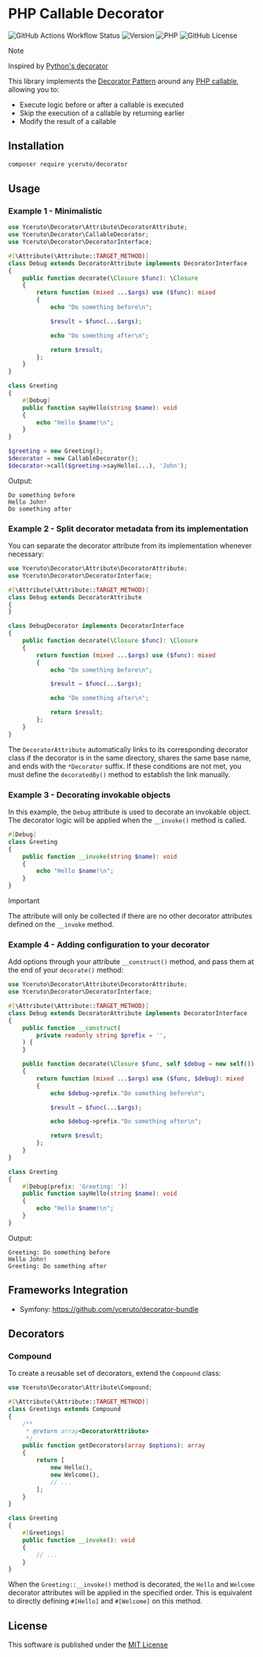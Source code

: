 # PHP Callable Decorator

![GitHub Actions Workflow Status](https://img.shields.io/github/actions/workflow/status/yceruto/decorator/ci.yml)
![Version](https://img.shields.io/badge/dynamic/json?url=https%3A%2F%2Frepo.packagist.org%2Fp2%2Fyceruto%2Fdecorator.json&query=%24.packages%5B%22yceruto%2Fdecorator%22%5D%5B0%5D.version&label=version)
![PHP](https://img.shields.io/badge/dynamic/json?url=https%3A%2F%2Fgithub.com%2Fyceruto%2Fdecorator%2Fraw%2Fmain%2Fcomposer.json&query=require.php&label=php)
![GitHub License](https://img.shields.io/github/license/yceruto/decorator)

> [!NOTE]
> Inspired by [Python's decorator](https://peps.python.org/pep-0318/)

This library implements the [Decorator Pattern](https://en.wikipedia.org/wiki/Decorator_pattern) around 
any [PHP callable](https://www.php.net/manual/en/language.types.callable.php), allowing you to:
 * Execute logic before or after a callable is executed
 * Skip the execution of a callable by returning earlier
 * Modify the result of a callable

## Installation

```bash
composer require yceruto/decorator
```

## Usage

### Example 1 - Minimalistic

```php
use Yceruto\Decorator\Attribute\DecoratorAttribute;
use Yceruto\Decorator\CallableDecorator;
use Yceruto\Decorator\DecoratorInterface;

#[\Attribute(\Attribute::TARGET_METHOD)]
class Debug extends DecoratorAttribute implements DecoratorInterface
{
    public function decorate(\Closure $func): \Closure
    {
        return function (mixed ...$args) use ($func): mixed
        {
            echo "Do something before\n";

            $result = $func(...$args);

            echo "Do something after\n";

            return $result;
        };
    }
}

class Greeting
{
    #[Debug]
    public function sayHello(string $name): void
    {
        echo "Hello $name!\n";
    }
}

$greeting = new Greeting();
$decorator = new CallableDecorator();
$decorator->call($greeting->sayHello(...), 'John');
```
Output:
```
Do something before
Hello John!
Do something after
```

### Example 2 - Split decorator metadata from its implementation

You can separate the decorator attribute from its implementation whenever necessary:

```php
use Yceruto\Decorator\Attribute\DecoratorAttribute;
use Yceruto\Decorator\DecoratorInterface;

#[\Attribute(\Attribute::TARGET_METHOD)]
class Debug extends DecoratorAttribute
{
}

class DebugDecorator implements DecoratorInterface
{
    public function decorate(\Closure $func): \Closure
    {
        return function (mixed ...$args) use ($func): mixed
        {
            echo "Do something before\n";

            $result = $func(...$args);

            echo "Do something after\n";

            return $result;
        };
    }
}
```

The `DecoratorAttribute` automatically links to its corresponding decorator class if the decorator is in the same 
directory, shares the same base name, and ends with the `*Decorator` suffix. If these conditions are not met, you must 
define the `decoratedBy()` method to establish the link manually.

### Example 3 - Decorating invokable objects

In this example, the `Debug` attribute is used to decorate an invokable object. The decorator logic will be applied 
when the `__invoke()` method is called.

```php
#[Debug]
class Greeting
{
    public function __invoke(string $name): void
    {
        echo "Hello $name!\n";
    }
}
```

> [!IMPORTANT]
> The attribute will only be collected if there are no other decorator attributes defined on the `__invoke` method.

### Example 4 - Adding configuration to your decorator

Add options through your attribute `__construct()` method, and pass them at the end of your `decorate()` method:

```php
use Yceruto\Decorator\Attribute\DecoratorAttribute;
use Yceruto\Decorator\DecoratorInterface;

#[\Attribute(\Attribute::TARGET_METHOD)]
class Debug extends DecoratorAttribute implements DecoratorInterface
{
    public function __construct(
        private readonly string $prefix = '',
    ) {
    }

    public function decorate(\Closure $func, self $debug = new self()): \Closure
    {
        return function (mixed ...$args) use ($func, $debug): mixed
        {
            echo $debug->prefix."Do something before\n";

            $result = $func(...$args);

            echo $debug->prefix."Do something after\n";

            return $result;
        };
    }
}

class Greeting
{
    #[Debug(prefix: 'Greeting: ')]
    public function sayHello(string $name): void
    {
        echo "Hello $name!\n";
    }
}
```
Output:
```
Greeting: Do something before
Hello John!
Greeting: Do something after
```

## Frameworks Integration

* Symfony: https://github.com/yceruto/decorator-bundle

## Decorators

### Compound

To create a reusable set of decorators, extend the `Compound` class:

```php
use Yceruto\Decorator\Attribute\Compound;

#[\Attribute(\Attribute::TARGET_METHOD)]
class Greetings extends Compound
{
    /**
     * @return array<DecoratorAttribute>
     */
    public function getDecorators(array $options): array
    {
        return [
            new Hello(),
            new Welcome(),
            // ...
        ];
    }
}

class Greeting
{
    #[Greetings]
    public function __invoke(): void
    {
        // ...
    }
}
```

When the `Greeting::__invoke()` method is decorated, the `Hello` and `Welcome` decorator attributes will be applied 
in the specified order. This is equivalent to directly defining `#[Hello]` and `#[Welcome]` on this method.

## License

This software is published under the [MIT License](LICENSE)

